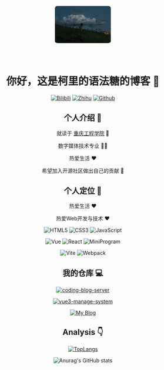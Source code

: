 <div align=center>

<img alt="Yiyang Sun" src="./img/avatar.jpeg" style="border-radius:5% ; width:30%; margin-bottom:40px" />

# 你好，这是柯里的语法糖的博客 :wave:

<p>

[![Bilibili](https://img.shields.io/badge/%E5%93%94%E5%93%A9%E5%93%94%E5%93%A9-bilibili-%23e861a4)](https://space.bilibili.com/73748193)
[![Zhihu](https://img.shields.io/badge/%E7%9F%A5%E4%B9%8E-zhihu-blue)](https://www.zhihu.com/people/streetworkoutsc)
[![Github](https://img.shields.io/badge/Github-stars-brightgreen)](https://github.com/curriedSynSugar?tab=repositories)

</p>

<p>

<!-- [![Website](https://img.shields.io/badge/personal%20website-syy11.cn-b860ff?logo=html5&logoColor=white&labelColor=red)](https://syy11.cn)
[![Wechat Subscription Account](https://img.shields.io/badge/subscription%20account-%E5%AD%99%E8%BD%B6%E6%89%AC-1e80ff?logo=wechat)](https://mp.weixin.qq.com/mp/profile_ext?action=home&__biz=MzIwNzQxNTgxNQ==&scene=124#wechat_redirect) -->

</p>

<!-- ![Profile View Counter](https://komarev.com/ghpvc/?username=syy11cn) -->

## 个人介绍 :raised_hands:

就读于 [重庆工程学院](https://www.cqie.edu.cn) :school:

数字媒体技术专业 :man_technologist:

热爱生活 :heart:

希望加入开源社区做出自己的贡献 :eyes:

## 个人定位 :dart:

热爱生活 :heart:

热爱Web开发与技术 :heart:

<p>

![HTML5](https://img.shields.io/badge/-HTML5-red?logo=html5&logoColor=white)
![CSS3](https://img.shields.io/badge/-CSS3-blue?logo=css3&logoColor=white)
![JavaScript](https://img.shields.io/badge/-JavaScript-yellow?logo=javascript&logoColor=white)

</p>

<p>

<!-- ![TypeScript](https://img.shields.io/badge/-TypeScript-blue?logo=typescript&logoColor=white) -->
![Vue](https://img.shields.io/badge/-Vue-34495e?logo=vue.js)
![React](https://img.shields.io/badge/-React-282c34?logo=react)
![MiniProgram](https://img.shields.io/badge/-MiniProgram-07c160?logo=wechat&logoColor=white)

</p>

<p>

![Vite](https://img.shields.io/badge/-Vite-646cff?logo=vite&logoColor=white)
![Webpack](https://img.shields.io/badge/-Webpack-1a6bac?logo=webpack)
<!-- ![Rollup](https://img.shields.io/badge/-Rollup-ef3335?logo=rollup.js&logoColor=white) -->


</p>

## 我的仓库 :computer:

[![coding-blog-server](https://github-readme-stats.vercel.app/api/pin/?username=curriedSynSugar&repo=coding-blog-server)](https://github.com/curriedSynSugar/coding-blog-server)

[![vue3-manage-system](https://github-readme-stats.vercel.app/api/pin/?username=curriedSynSugar&repo=vue3-manage-system)](https://github.com/curriedSynSugar/vue3-manage-system)

[![My Blog](https://github-readme-stats.vercel.app/api/pin/?username=curriedSynSugar&repo=life-is-short)](https://github.com/curriedSynSugar/life-is-short)


## Analysis :point_down:

[![TopLangs](https://github-readme-stats.vercel.app/api/top-langs/?username=anuraghazra&layout=compact)](https://github.com/anuraghazra/github-readme-stats)

![Anurag's GitHub stats](https://github-readme-stats.vercel.app/api?username=curriedSynSugar&show_icons=true&bg_color=30,e96443,904e95&title_color=fff&text_color=fff)

<!-- ![](https://github-profile-trophy.vercel.app/?username=curriedSynSugar&theme=flat&column=7&margin-w=10) -->

</div>
